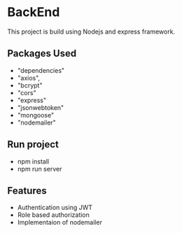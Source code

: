 # BackEnd
This project is build using Nodejs and express framework.

## Packages Used

* "dependencies"
* "axios",
* "bcrypt"
* "cors"
* "express"
* "jsonwebtoken"
* "mongoose"
* "nodemailer"
 
## Run project 
* npm install 
* npm run server

## Features
* Authentication using JWT
* Role based authorization 
* Implementaion of nodemailer
